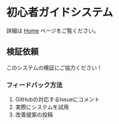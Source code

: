 # 初心者ガイドシステム

詳細は [Home](Home) ページをご覧ください。

## 検証依頼

このシステムの検証にご協力ください！

### フィードバック方法
1. GitHubの対応するIssueにコメント
2. 実際にシステムを試用
3. 改善提案の投稿
